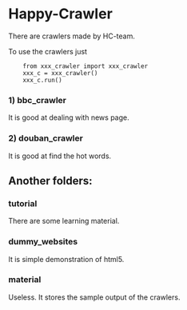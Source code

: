 # Happy-Crawler

There are crawlers made by HC-team.

To use the crawlers just 
        
        from xxx_crawler import xxx_crawler
        xxx_c = xxx_crawler()
        xxx_c.run()
    
### 1) bbc_crawler
It is good at dealing with news page.

### 2) douban_crawler
It is good at find the hot words.
    
## Another folders:

### tutorial
There are some learning material.
    
### dummy_websites
It is simple demonstration of html5.

### material
Useless. It stores the sample output of the crawlers.


